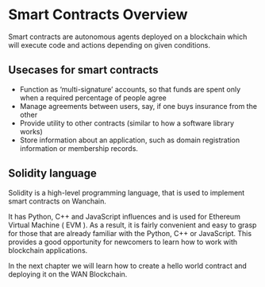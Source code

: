 # Smart Contracts Overview

Smart contracts are autonomous agents deployed on a blockchain which will execute code and actions depending on given conditions. 

## Usecases for smart contracts 

- Function as ‘multi-signature’ accounts, so that funds are spent only when a required percentage of people agree
- Manage agreements between users, say, if one buys insurance from the other
- Provide utility to other contracts (similar to how a software library works)
- Store information about an application, such as domain registration information or membership records.


## Solidity language

Solidity is a high-level programming language, that is used to implement smart contracts on Wanchain. 

It has Python, C++ and JavaScript influences and is used for Ethereum Virtual Machine ( EVM ). As a result, it is fairly convenient and easy to grasp for those that are already familiar with the Python, C++ or JavaScript. This provides a good opportunity for newcomers to learn how to work with blockchain applications.

In the next chapter we will learn how to create a hello world contract and deploying it on the WAN Blockchain. 

